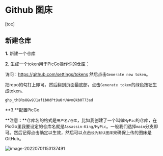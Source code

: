 # Github 图床

[toc]

## 新建仓库

**1.** 新建一个仓库

**2.** 生成一个token用于PicGo操作你的仓库：

访问：https://github.com/settings/tokens   然后点击`Generate new token`。

把repo的勾打上即可。然后翻到页面最底部，点击`Generate token`的绿色按钮生成token。

`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`



**3.**配置PicGo

**注意：**仓库名的格式是`用户名/仓库`，比如我创建了一个叫做`MyPic`的仓库，在PicGo里我要设定的仓库名就是`Assassin-King/MyPic`。一般我们选择`main`分支即可。然后记得点击确定以生效，然后可以点击`设为默认图床`来确保上传的图床是GitHub。



![image-20220701153137491](https://raw.githubusercontent.com/Assassin-King/MyPic/master/img/markdownimage-20220701153137491.png?token=AHO3KZMODV2EEKPUV5AWLI3CX2RRM)